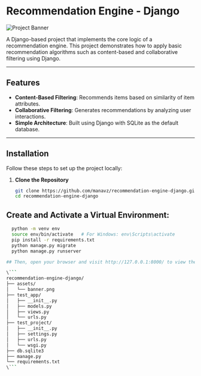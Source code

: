 # Recommendation Engine - Django

![Project Banner](assets/banner.png)

A Django-based project that implements the core logic of a recommendation engine. This project demonstrates how to apply basic recommendation algorithms such as content-based and collaborative filtering using Django.

---

## Features

- **Content-Based Filtering**: Recommends items based on similarity of item attributes.
- **Collaborative Filtering**: Generates recommendations by analyzing user interactions.
- **Simple Architecture**: Built using Django with SQLite as the default database.

---

## Installation

Follow these steps to set up the project locally:

1. **Clone the Repository**
   ```sh
   git clone https://github.com/manavz/recommendation-engine-django.git
   cd recommendation-engine-django

## Create and Activate a Virtual Environment:
 ```sh
   python -m venv env
   source env/bin/activate   # For Windows: env\Scripts\activate
   pip install -r requirements.txt
   python manage.py migrate
   python manage.py runserver

## Then, open your browser and visit http://127.0.0.1:8000/ to view the application.

\```
recommendation-engine-django/
├── assets/
│   └── banner.png
├── test_app/
│   ├── __init__.py
│   ├── models.py
│   ├── views.py
│   └── urls.py
├── test_project/
│   ├── __init__.py
│   ├── settings.py
│   ├── urls.py
│   └── wsgi.py
├── db.sqlite3
├── manage.py
└── requirements.txt
\```


